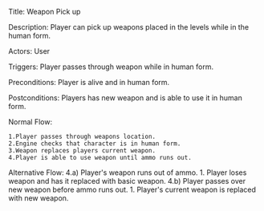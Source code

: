 Title: Weapon Pick up

Description: Player can pick up weapons placed in the levels while in the human form.

Actors: User

Triggers: Player passes through weapon while in human form.

Preconditions: Player is alive and in human form.

Postconditions: Players has new weapon and is able to use it in human form.

Normal Flow:

    1.Player passes through weapons location.
    2.Engine checks that character is in human form.
    3.Weapon replaces players current weapon.
    4.Player is able to use weapon until ammo runs out.

Alternative Flow: 
4.a) Player's weapon runs out of ammo. 
	1. Player loses weapon and has it replaced with basic weapon. 
4.b) Player passes over new weapon before ammo runs out. 
	1. Player's current weapon is replaced with new weapon.
